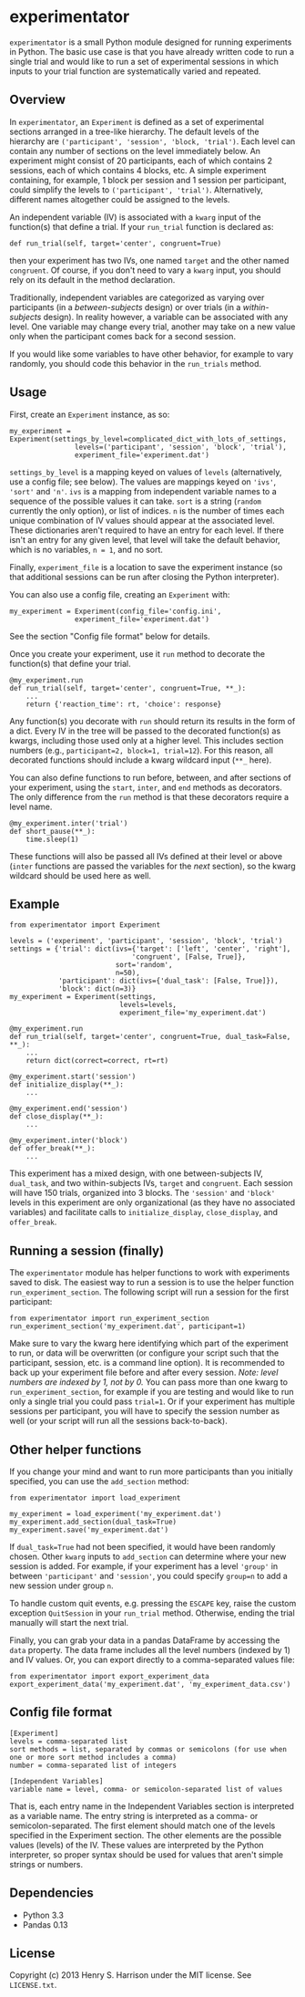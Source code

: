 experimentator
==============

`experimentator` is a small Python module designed for running experiments in Python. The basic use case is that you have already written code to run a single trial and would like to run a set of experimental sessions in which inputs to your trial function are systematically varied and repeated.

Overview
-----
In `experimentator`, an `Experiment` is defined as a set of experimental sections arranged in a tree-like hierarchy. The default levels of the hierarchy are `('participant', 'session', 'block, 'trial')`. Each level can contain any number of sections on the level immediately below. An experiment might consist of 20 participants, each of which contains 2 sessions, each of which contains 4 blocks, etc. A simple experiment containing, for example, 1 block per session and 1 session per participant, could simplify the levels to `('participant', 'trial')`. Alternatively, different names altogether could be assigned to the levels.

 An independent variable (IV) is associated with a `kwarg` input of the function(s) that define a trial. If your `run_trial` function is declared as:

    def run_trial(self, target='center', congruent=True)

then your experiment has two IVs, one named `target` and the other named `congruent`. Of course, if you don't need to vary a `kwarg` input, you should rely on its default in the method declaration.

Traditionally, independent variables are categorized as varying over participants (in a _between-subjects_ design) or over trials (in a _within-subjects_ design). In reality however, a variable can be associated with any level. One variable may change every  trial, another may take on a new value only when the participant comes back for a second session.

If you would like some variables to have other behavior, for example to vary randomly, you should code this behavior in the `run_trials` method.

Usage
-----
First, create an `Experiment` instance, as so:

    my_experiment = Experiment(settings_by_level=complicated_dict_with_lots_of_settings,
                    levels=('participant', 'session', 'block', 'trial'),
                    experiment_file='experiment.dat')

`settings_by_level` is a mapping keyed on values of `levels` (alternatively, use a config file; see below). The values are mappings keyed on `'ivs'`, `'sort'` and `'n'`. `ivs` is a mapping from independent variable names to a sequence of the possible values it can take. `sort` is a string (`random` currently the only option), or list of indices. `n` is the number of times each unique combination of IV values should appear at the associated level. These dictionaries aren't required to have an entry for each level. If there isn't an entry for any given level, that level will take the default behavior, which is no variables, `n = 1`, and no sort.

Finally, `experiment_file` is a location to save the experiment instance (so that additional sessions can be run after closing the Python interpreter).

You can also use a config file, creating an `Experiment` with:

    my_experiment = Experiment(config_file='config.ini',
                    experiment_file='experiment.dat')

See the section "Config file format" below for details.

Once you create your experiment, use it `run` method to decorate the function(s) that define your trial.

    @my_experiment.run
    def run_trial(self, target='center', congruent=True, **_):
        ...
        return {'reaction_time': rt, 'choice': response}

Any function(s) you decorate with `run` should return its results in the form of a dict. Every IV in the tree will be passed to the decorated function(s) as kwargs, including those used only at a higher level. This includes section numbers (e.g., `participant=2, block=1, trial=12`). For this reason, all decorated functions should include a kwarg wildcard input (`**_` here).

You can also define functions to run before, between, and after sections of your experiment, using the `start`, `inter`, and `end` methods as decorators. The only difference from the `run` method is that these decorators require a level name.

    @my_experiment.inter('trial')
    def short_pause(**_):
        time.sleep(1)

These functions will also be passed all IVs defined at their level or above (`inter` functions are passed the variables for the _next_ section), so the kwarg wildcard should be used here as well.

Example
---

    from experimentator import Experiment

    levels = ('experiment', 'participant', 'session', 'block', 'trial')
    settings = {'trial': dict(ivs={'target': ['left', 'center', 'right'],
                                  'congruent', [False, True]},
                              sort='random',
                              n=50),
                'participant': dict(ivs={'dual_task': [False, True]}),
                'block': dict(n=3)}
    my_experiment = Experiment(settings,
                               levels=levels,
                               experiment_file='my_experiment.dat')

    @my_experiment.run
    def run_trial(self, target='center', congruent=True, dual_task=False, **_):
        ...
        return dict(correct=correct, rt=rt)

    @my_experiment.start('session')
    def initialize_display(**_):
        ...

    @my_experiment.end('session')
    def close_display(**_):
        ...

    @my_experiment.inter('block')
    def offer_break(**_):
        ...

This experiment has a mixed design, with one between-subjects IV, `dual_task`, and two within-subjects IVs, `target` and `congruent`. Each session will have 150 trials, organized into 3 blocks. The `'session'` and `'block'` levels in this experiment are only organizational (as they have no associated variables) and facilitate calls to `initialize_display`, `close_display`, and `offer_break`.

Running a session (finally)
-------
The `experimentator` module has helper functions to work with experiments saved to disk. The easiest way to run a session is to use the helper function `run_experiment_section`. The following script will run a session for the first participant:

    from experimentator import run_experiment_section
    run_experiment_section('my_experiment.dat', participant=1)

Make sure to vary the kwarg here identifying which part of the experiment to run, or data will be overwritten (or configure your script such that the participant, session, etc. is a command line option). It is recommended to back up your experiment file before and after every session.
*Note: level numbers are indexed by 1, not by 0.*
You can pass more than one kwarg to `run_experiment_section`, for example if you are testing and would like to run only a single trial you could pass `trial=1`. Or if your experiment has multiple sessions per participant, you will have to specify the session number as well (or your script will run all the sessions back-to-back).

Other helper functions
----
If you change your mind and want to run more participants than you initially specified, you can use the `add_section` method:

    from experimentator import load_experiment

    my_experiment = load_experiment('my_experiment.dat')
    my_experiment.add_section(dual_task=True)
    my_experiment.save('my_experiment.dat')

If `dual_task=True` had not been specified, it would have been randomly chosen. Other `kwarg` inputs to `add_section` can determine where your new session is added. For example, if your experiment has a level `'group'` in between `'participant'` and `'session'`, you could specify `group=n` to add a new session under group `n`.

To handle custom quit events, e.g. pressing the `ESCAPE` key, raise the custom exception `QuitSession` in your `run_trial` method. Otherwise, ending the trial manually will start the next trial.

Finally, you can grab your data in a pandas DataFrame by accessing the `data` property. The data frame includes all the level numbers (indexed by 1) and IV values. Or, you can export directly to a comma-separated values file:

    from experimentator import export_experiment_data
    export_experiment_data('my_experiment.dat', 'my_experiment_data.csv')

Config file format
-------
    [Experiment]
    levels = comma-separated list
    sort methods = list, separated by commas or semicolons (for use when one or more sort method includes a comma)
    number = comma-separated list of integers

    [Independent Variables]
    variable name = level, comma- or semicolon-separated list of values

That is, each entry name in the Independent Variables section is interpreted as a variable name. The entry string is interpreted as a comma- or semicolon-separated. The first element should match one of the levels specified in the Experiment section. The other elements are the possible values (levels) of the IV. These values are interpreted by the Python interpreter, so proper syntax should be used for values that aren't simple strings or numbers.

Dependencies
------------

  * Python 3.3
  * Pandas 0.13

License
-------

Copyright (c) 2013 Henry S. Harrison under the MIT license. See ``LICENSE.txt``.